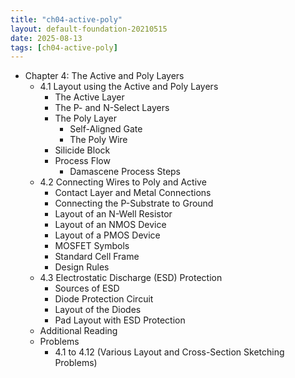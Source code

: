 ```yaml
---
title: "ch04-active-poly"
layout: default-foundation-20210515
date: 2025-08-13
tags: [ch04-active-poly]
---
```


- Chapter 4: The Active and Poly Layers  
  - 4.1 Layout using the Active and Poly Layers  
    - The Active Layer  
    - The P- and N-Select Layers  
    - The Poly Layer  
      - Self-Aligned Gate  
      - The Poly Wire  
    - Silicide Block  
    - Process Flow  
      - Damascene Process Steps  
  - 4.2 Connecting Wires to Poly and Active  
    - Contact Layer and Metal Connections  
    - Connecting the P-Substrate to Ground  
    - Layout of an N-Well Resistor  
    - Layout of an NMOS Device  
    - Layout of a PMOS Device  
    - MOSFET Symbols  
    - Standard Cell Frame  
    - Design Rules  
  - 4.3 Electrostatic Discharge (ESD) Protection  
    - Sources of ESD  
    - Diode Protection Circuit  
    - Layout of the Diodes  
    - Pad Layout with ESD Protection  
  - Additional Reading  
  - Problems  
    - 4.1 to 4.12 (Various Layout and Cross-Section Sketching Problems)
